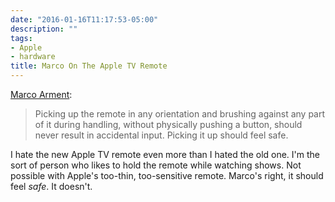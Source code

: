 ```yaml
---
date: "2016-01-16T11:17:53-05:00"
description: ""
tags:
- Apple
- hardware
title: Marco On The Apple TV Remote
---
```


[Marco Arment](https://marco.org/2016/01/14/how-to-fix-the-appletv-remote):

> Picking up the remote in any orientation and brushing against any part of it
> during handling, without physically pushing a button, should never result in
> accidental input. Picking it up should feel safe.

I hate the new Apple TV remote even more than I hated the old one. I'm the sort
of person who likes to hold the remote while watching shows. Not possible
with Apple's too-thin, too-sensitive remote. Marco's right, it should feel
_safe_. It doesn't.

<!--more-->
